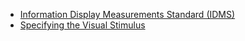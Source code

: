 - [Information Display Measurements Standard (IDMS)](https://www.sid.org/Standards/ICDM)
- [Specifying the Visual Stimulus](https://www.cns.nyu.edu/~david/courses/perceptionLab/Handouts/visualstimulus.pdf)
 
